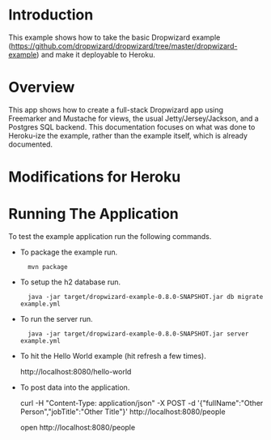 # Introduction

This example shows how to take the basic Dropwizard example (https://github.com/dropwizard/dropwizard/tree/master/dropwizard-example) and make it deployable to Heroku.

# Overview

This app shows how to create a full-stack Dropwizard app using Freemarker and Mustache for views, the usual Jetty/Jersey/Jackson, and a Postgres SQL backend. This documentation focuses on what was done to Heroku-ize the example, rather than the example itself, which is already documented.

# Modifications for Heroku

# Running The Application

To test the example application run the following commands.

* To package the example run.

        mvn package

* To setup the h2 database run.

        java -jar target/dropwizard-example-0.8.0-SNAPSHOT.jar db migrate example.yml

* To run the server run.

        java -jar target/dropwizard-example-0.8.0-SNAPSHOT.jar server example.yml

* To hit the Hello World example (hit refresh a few times).

	http://localhost:8080/hello-world

* To post data into the application.

	curl -H "Content-Type: application/json" -X POST -d '{"fullName":"Other Person","jobTitle":"Other Title"}' http://localhost:8080/people
	
	open http://localhost:8080/people

